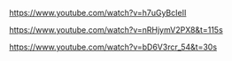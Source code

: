 
https://www.youtube.com/watch?v=h7uGyBcIeII

https://www.youtube.com/watch?v=nRHjymV2PX8&t=115s

https://www.youtube.com/watch?v=bD6V3rcr_54&t=30s



